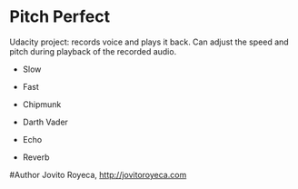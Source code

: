 # Pitch Perfect 

Udacity project: records voice and plays it back. Can adjust the speed and pitch during playback of the recorded audio. 

* Slow

* Fast

* Chipmunk

* Darth Vader

* Echo

* Reverb

#Author
Jovito Royeca, http://jovitoroyeca.com
